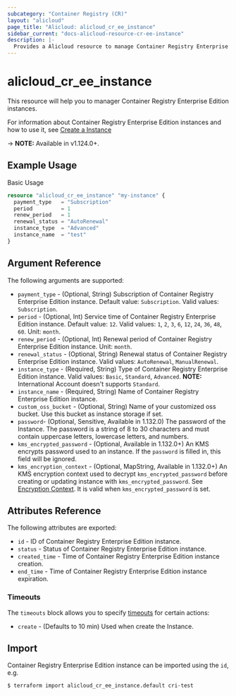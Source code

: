 ```yaml
---
subcategory: "Container Registry (CR)"
layout: "alicloud"
page_title: "Alicloud: alicloud_cr_ee_instance"
sidebar_current: "docs-alicloud-resource-cr-ee-instance"
description: |-
  Provides a Alicloud resource to manage Container Registry Enterprise Edition instances.
---
```


# alicloud\_cr\_ee\_instance

This resource will help you to manager Container Registry Enterprise Edition instances.

For information about Container Registry Enterprise Edition instances and how to use it, see [Create a Instance](https://www.alibabacloud.com/help/en/doc-detail/208144.htm)

-> **NOTE:** Available in v1.124.0+.

## Example Usage

Basic Usage

```terraform
resource "alicloud_cr_ee_instance" "my-instance" {
  payment_type   = "Subscription"
  period         = 1
  renew_period   = 1
  renewal_status = "AutoRenewal"
  instance_type  = "Advanced"
  instance_name  = "test"
}
```

## Argument Reference

The following arguments are supported:

* `payment_type` - (Optional, String) Subscription of Container Registry Enterprise Edition instance. Default value: `Subscription`. Valid values: `Subscription`.
* `period` - (Optional, Int) Service time of Container Registry Enterprise Edition instance. Default value: `12`. Valid values: `1`, `2`, `3`, `6`, `12`, `24`, `36`, `48`, `60`. Unit: `month`.
* `renew_period` - (Optional, Int) Renewal period of Container Registry Enterprise Edition instance. Unit: `month`.
* `renewal_status` - (Optional, String) Renewal status of Container Registry Enterprise Edition instance. Valid values: `AutoRenewal`, `ManualRenewal`.
* `instance_type` - (Required, String) Type of Container Registry Enterprise Edition instance. Valid values: `Basic`, `Standard`, `Advanced`. **NOTE:** International Account doesn't supports `Standard`.
* `instance_name` - (Required, String) Name of Container Registry Enterprise Edition instance.
* `custom_oss_bucket` - (Optional, String) Name of your customized oss bucket. Use this bucket as instance storage if set.
* `password`- (Optional, Sensitive, Available in 1.132.0) The password of the Instance. The password is a string of 8 to 30 characters and must contain uppercase letters, lowercase letters, and numbers.
* `kms_encrypted_password` - (Optional, Available in 1.132.0+) An KMS encrypts password used to an instance. If the `password` is filled in, this field will be ignored.
* `kms_encryption_context` - (Optional, MapString, Available in 1.132.0+) An KMS encryption context used to decrypt `kms_encrypted_password` before creating or updating instance with `kms_encrypted_password`. See [Encryption Context](https://www.alibabacloud.com/help/doc-detail/42975.htm). It is valid when `kms_encrypted_password` is set.

## Attributes Reference

The following attributes are exported:

* `id` - ID of Container Registry Enterprise Edition instance.
* `status` - Status of Container Registry Enterprise Edition instance.
* `created_time` - Time of Container Registry Enterprise Edition instance creation.
* `end_time` - Time of Container Registry Enterprise Edition instance expiration.

### Timeouts

The `timeouts` block allows you to specify [timeouts](https://www.terraform.io/docs/configuration-0-11/resources.html#timeouts) for certain actions:

* `create` - (Defaults to 10 min) Used when create the Instance.


## Import

Container Registry Enterprise Edition instance can be imported using the `id`, e.g.

```shell
$ terraform import alicloud_cr_ee_instance.default cri-test
```

